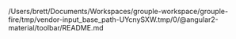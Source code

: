 /Users/brett/Documents/Workspaces/grouple-workspace/grouple-fire/tmp/vendor-input_base_path-UYcnySXW.tmp/0/@angular2-material/toolbar/README.md